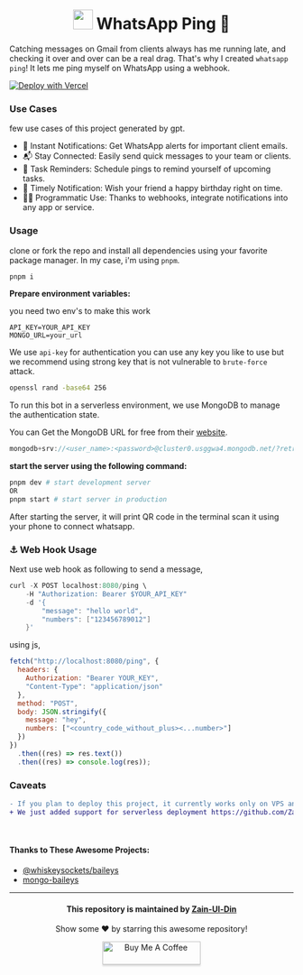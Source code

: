 <div align="center">

<h1>
<img src="https://github.com/Zain-ul-din/whatsapp-ai-bot/assets/78583049/d31339cf-b4ae-450e-95b9-53d21e4641a0" width="35" height="35"/>
WhatsApp Ping 🔔</h1>
</div>

Catching messages on Gmail from clients always has me running late, and checking it over and over can be a real drag. That's why I created `whatsapp ping`! It lets me ping myself on WhatsApp using a webhook.

[![Deploy with Vercel](https://vercel.com/button)](https://vercel.com/new/clone?repository-url=https://github.com/Zain-ul-din/whatsapp-ping)

### Use Cases

few use cases of this project generated by gpt.

- 🔔 Instant Notifications: Get WhatsApp alerts for important client emails.
- 📬 Stay Connected: Easily send quick messages to your team or clients.
- 📅 Task Reminders: Schedule pings to remind yourself of upcoming tasks.
- 🎉 Timely Notification: Wish your friend a happy birthday right on time.
- 👨‍💻 Programmatic Use: Thanks to webhooks, integrate notifications into any app or service.

### Usage

clone or fork the repo and install all dependencies using your favorite package manager. In my case, i'm using `pnpm`.

```bash
pnpm i
```

**Prepare environment variables:**

you need two env's to make this work

```env
API_KEY=YOUR_API_KEY
MONGO_URL=your_url
```

We use `api-key` for authentication you can use any key you like to use but we recommend using strong key that is not vulnerable to `brute-force` attack.

```bash
openssl rand -base64 256
```

To run this bot in a serverless environment, we use MongoDB to manage the authentication state.

You can Get the MongoDB URL for free from their [website](https://www.mongodb.com/).

```js
mongodb+srv://<user_name>:<password>@cluster0.usggwa4.mongodb.net/?retryWrites=true&w=majority
```

**start the server using the following command:**

```bash
pnpm dev # start development server
OR
pnpm start # start server in production
```

After starting the server, it will print QR code in the terminal scan it using your phone to connect whatsapp.

### ⚓ Web Hook Usage

Next use web hook as following to send a message,

```c
curl -X POST localhost:8080/ping \
    -H "Authorization: Bearer $YOUR_API_KEY"
    -d '{
        "message": "hello world",
        "numbers": ["123456789012"]
    }'
```

using js,

```js
fetch("http://localhost:8080/ping", {
  headers: {
    Authorization: "Bearer YOUR_KEY",
    "Content-Type": "application/json"
  },
  method: "POST",
  body: JSON.stringify({
    message: "hey",
    numbers: ["<country_code_without_plus><...number>"]
  })
})
  .then((res) => res.text())
  .then((res) => console.log(res));
```

### Caveats

```diff
- If you plan to deploy this project, it currently works only on VPS and not in a serverless environment. This means you will not be able to deploy it to the Vercel or other serverless providers.
+ We just added support for serverless deployment https://github.com/Zain-ul-din/whatsapp-ping/issues/2
```

<br>

#### Thanks to These Awesome Projects:

- [@whiskeysockets/baileys](https://www.npmjs.com/package/@whiskeysockets/baileys)
- [mongo-baileys](https://www.npmjs.com/package/mongo-baileys)

---

<div align="center">
<h4 font-weight="bold">This repository is maintained by <a href="https://github.com/Zain-ul-din">Zain-Ul-Din</a></h4>
<p> Show some ❤️ by starring this awesome repository! </p>
</div>

<div align="center">
<a href="https://www.buymeacoffee.com/zainuldin" target="_blank"><img src="https://www.buymeacoffee.com/assets/img/custom_images/orange_img.png" alt="Buy Me A Coffee" style="height: 41px !important;width: 174px !important;box-shadow: 0px 3px 2px 0px rgba(190, 190, 190, 0.5) !important;-webkit-box-shadow: 0px 3px 2px 0px rgba(190, 190, 190, 0.5) !important;" ></a>

</div>
